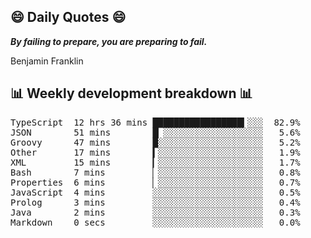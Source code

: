 ## 😄 Daily Quotes 😄

_**By failing to prepare, you are preparing to fail.**_

Benjamin Franklin



## 📊 Weekly development breakdown 📊

<pre>TypeScript  12 hrs 36 mins █████████████████▍░░░  82.9%
JSON        51 mins        █▏░░░░░░░░░░░░░░░░░░░   5.6%
Groovy      47 mins        █░░░░░░░░░░░░░░░░░░░░   5.2%
Other       17 mins        ▍░░░░░░░░░░░░░░░░░░░░   1.9%
XML         15 mins        ▎░░░░░░░░░░░░░░░░░░░░   1.7%
Bash        7 mins         ▏░░░░░░░░░░░░░░░░░░░░   0.8%
Properties  6 mins         ▏░░░░░░░░░░░░░░░░░░░░   0.7%
JavaScript  4 mins         ░░░░░░░░░░░░░░░░░░░░░   0.5%
Prolog      3 mins         ░░░░░░░░░░░░░░░░░░░░░   0.4%
Java        2 mins         ░░░░░░░░░░░░░░░░░░░░░   0.3%
Markdown    0 secs         ░░░░░░░░░░░░░░░░░░░░░   0.0%</pre>